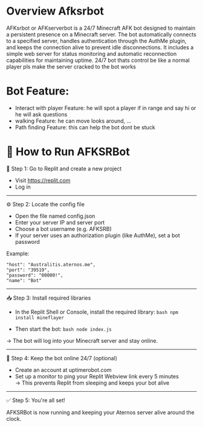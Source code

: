 # Overview Afksrbot

AFKsrbot or AFKserverbot is a 24/7 Minecraft AFK bot designed to maintain a persistent presence on a Minecraft server. The bot automatically connects to a specified server, handles authentication through the AuthMe plugin, and keeps the connection alive to prevent idle disconnections. It includes a simple web server for status monitoring and automatic reconnection capabilities for maintaining uptime.
24/7 bot thats control be like a normal player 
pls make the server cracked to the bot works
# Bot Feature:
- Interact with player Feature: he will spot a player if in range and say hi or he will ask questions
- walking Feature: he can move looks around, ...
- Path finding Feature: this can help the bot dont be stuck
# 🚀 How to Run AFKSRBot
🧩 Step 1: Go to Replit and create a new project

- Visit https://replit.com
- Log in 

---

⚙️ Step 2: Locate the config file

- Open the file named config.json
- Enter your server IP and server port
- Choose a bot username (e.g. AFKSRB)
- If your server uses an authorization plugin (like AuthMe), set a bot password

Example:

    "host": "Australitis.aternos.me",
    "port": "39519",
    "password": "00000!",
    "name": "Bot"
  
---

📥 Step 3: Install required libraries

- In the Replit Shell or Console, install the required library:
  `bash
  npm install mineflayer
  `

- Then start the bot:
  `bash
  node index.js
  `

→ The bot will log into your Minecraft server and stay online.

---

🔄 Step 4: Keep the bot online 24/7 (optional)

- Create an account at uptimerobot.com
- Set up a monitor to ping your Replit Webview link every 5 minutes  
→ This prevents Replit from sleeping and keeps your bot alive

---

✅ Step 5: You're all set!

AFKSRBot is now running and keeping your Aternos server alive around the clock.
